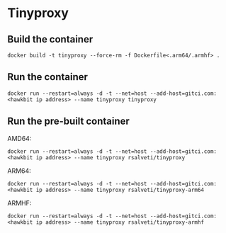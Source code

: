 # Tinyproxy

## Build the container

```
docker build -t tinyproxy --force-rm -f Dockerfile<.arm64/.armhf> .
```

## Run the container

```
docker run --restart=always -d -t --net=host --add-host=gitci.com:<hawkbit ip address> --name tinyproxy tinyproxy
```

## Run the pre-built container

AMD64:

```
docker run --restart=always -d -t --net=host --add-host=gitci.com:<hawkbit ip address> --name tinyproxy rsalveti/tinyproxy
```

ARM64:

```
docker run --restart=always -d -t --net=host --add-host=gitci.com:<hawkbit ip address> --name tinyproxy rsalveti/tinyproxy-arm64
```

ARMHF:

```
docker run --restart=always -d -t --net=host --add-host=gitci.com:<hawkbit ip address> --name tinyproxy rsalveti/tinyproxy-armhf
```
